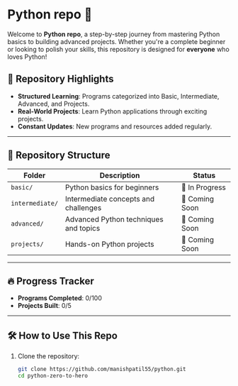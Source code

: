 # Python repo 🚀  
Welcome to **Python repo**, a step-by-step journey from mastering Python basics to building advanced projects. Whether you're a complete beginner or looking to polish your skills, this repository is designed for **everyone** who loves Python!  

## 🌟 Repository Highlights  
- **Structured Learning**: Programs categorized into Basic, Intermediate, Advanced, and Projects.  
- **Real-World Projects**: Learn Python applications through exciting projects.  
- **Constant Updates**: New programs and resources added regularly.  

---

## 📂 Repository Structure  
| Folder        | Description                                    | Status      |
|---------------|------------------------------------------------|-------------|
| `basic/`      | Python basics for beginners                   | 🚧 In Progress |
| `intermediate/` | Intermediate concepts and challenges          | 🚧 Coming Soon |
| `advanced/`   | Advanced Python techniques and topics          | 🚧 Coming Soon |
| `projects/`   | Hands-on Python projects                       | 🚧 Coming Soon |

---

## 🔥 Progress Tracker  
- **Programs Completed**: 0/100  
- **Projects Built**: 0/5  

---

## 🛠️ How to Use This Repo  
1. Clone the repository:  
   ```bash
   git clone https://github.com/manishpatil55/python.git
   cd python-zero-to-hero

